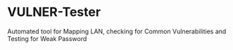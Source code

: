 # VULNER-Tester
Automated tool for Mapping LAN, checking for Common Vulnerabilities and Testing for Weak Password
